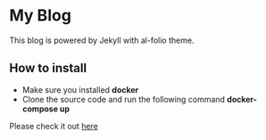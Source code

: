 # My Blog
This blog is powered by Jekyll with al-folio theme.

## How to install
* Make sure you installed **docker**
* Clone the source code and run the following command
**docker-compose up**

Please check it out [here](https://canhminhdo.github.io/)
